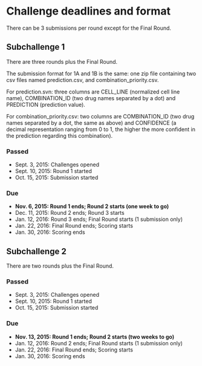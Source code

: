 # Challenge deadlines and format
There can be 3 submissions per round except for the Final Round.

## Subchallenge 1
There are three rounds plus the Final Round.

The submission format for 1A and 1B is the same: one zip file containing two csv files named prediction.csv, and combination_priority.csv.

For prediction.svn: three columns are CELL_LINE (normalized cell line name), COMBINATION_ID (two drug names separated by a dot) and PREDICTION (prediction value).

For combination_priority.csv: two columns are COMBINATION_ID (two drug names separated by a dot, the same as above) and CONFIDENCE (a decimal representation ranging from 0 to 1, the higher the more confident in the prediction regarding this combination).

### Passed
* Sept. 3, 2015: Challenges opened
* Sept. 10, 2015: Round 1 started
* Oct. 15, 2015: Submission started

### Due
* **Nov. 6, 2015: Round 1 ends; Round 2 starts (one week to go)**
* Dec. 11, 2015: Round 2 ends; Round 3 starts
* Jan. 12, 2016: Round 3 ends; Final Round starts (1 submission only)
* Jan. 22, 2016: Final Round ends; Scoring starts
* Jan. 30, 2016: Scoring ends

## Subchallenge 2
There are two rounds plus the Final Round.

### Passed
* Sept. 3, 2015: Challenges opened
* Sept. 10, 2015: Round 1 started
* Oct. 15, 2015: Submission started

### Due
* **Nov. 13, 2015: Round 1 ends; Round 2 starts (two weeks to go)**
* Jan. 12, 2016: Round 2 ends; Final Round starts (1 submission only)
* Jan. 22, 2016: Final Round ends; Scoring starts
* Jan. 30, 2016: Scoring ends

